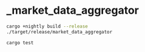# _market_data_aggregator


```bash
cargo +nightly build --release
./target/release/market_data_aggregator

cargo test
```